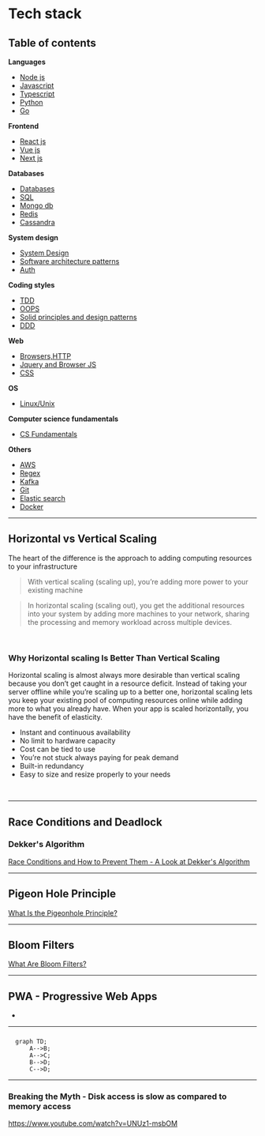 # Tech stack

## Table of contents

**Languages**
- [Node js](Node/README.md)
- [Javascript](Javascript/README.md)
- [Typescript](Typescript/README.md)
- [Python](Python/README.md)
- [Go](Golang/README.md)

**Frontend**
- [React js](React/README.md)
- [Vue js](Vue/README.md)
- [Next js](Nextjs/README.md)

**Databases**
- [Databases](Databases/README.md)
- [SQL](SQL/README.md)
- [Mongo db](Mongodb/README.md)
- [Redis](Redis/README.md)
- [Cassandra](Cassandra/README.md)

**System design**
- [System Design](System%20Design/README.md)
- [Software architecture patterns](SoftwareArchitecture/README.md)
- [Auth](Security%20and%20attacks/README.md)

**Coding styles**
- [TDD](TDD/Readme.md)
- [OOPS](OOPS/README.md)
- [Solid principles and design patterns](DesignPatterns/README.MD)
- [DDD](DDD/Implementation/README.md)

**Web**
- [Browsers,HTTP](Browsers%20Http%20Web/README.md)
- [Jquery and Browser JS](Jquery%20and%20Browser%20JS/README.md)
- [CSS](CSS%20SCSS%20SASS/README.md)

**OS**
- [Linux/Unix](Linux/README.md)

**Computer science fundamentals**
- [CS Fundamentals](ComputerScience/README.md)

**Others**
- [AWS](AWS/README.md)
- [Regex](Regex/README.md)
- [Kafka](Kafka/README.md)
- [Git](Git/README.md)
- [Elastic search](Elastic%20search/README.md)
- [Docker](Docker/README.md)

---

## Horizontal vs Vertical Scaling

The heart of the difference is the approach to adding computing resources to your infrastructure
> With vertical scaling (scaling up), you’re adding more power to your existing machine

> In horizontal scaling (scaling out), you get the additional resources into your system by adding more machines to your network, sharing the processing and memory workload across multiple devices.

<br/>

### Why Horizontal scaling Is Better Than Vertical Scaling
Horizontal scaling is almost always more desirable than vertical scaling because you don’t get caught in a resource deficit. Instead of taking your server offline while you’re scaling up to a better one, horizontal scaling lets you keep your existing pool of computing resources online while adding more to what you already have. When your app is scaled horizontally, you have the benefit of elasticity.

* Instant and continuous availability
* No limit to hardware capacity
* Cost can be tied to use
* You’re not stuck always paying for peak demand
* Built-in redundancy
* Easy to size and resize properly to your needs

<br/>

---

## Race Conditions and Deadlock

### Dekker's Algorithm
[Race Conditions and How to Prevent Them - A Look at Dekker's Algorithm](https://www.youtube.com/watch?v=MqnpIwN7dz0)

---

## Pigeon Hole Principle

[What Is the Pigeonhole Principle?](https://www.youtube.com/watch?v=B2A2pGrDG8I)

---

## Bloom Filters

[What Are Bloom Filters?](https://www.youtube.com/watch?v=kfFacplFY4Y)

---

## PWA - Progressive Web Apps

* 

--- 

### 


```mermaid
  graph TD;
      A-->B;
      A-->C;
      B-->D;
      C-->D;
```

---

### Breaking the Myth - Disk access is slow as compared to memory access

https://www.youtube.com/watch?v=UNUz1-msbOM